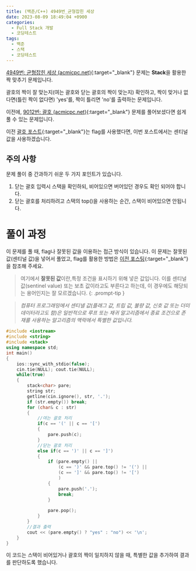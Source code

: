 ```yaml
---
title: (백준/C++) 4949번_균형잡힌 세상
date: 2023-08-09 18:49:04 +0900
categories:
  - Full Stack 개발
  - 코딩테스트
tags:
  - 백준
  - 스택
  - 코딩테스트
---
```


[4949번: 균형잡힌 세상 (acmicpc.net)](https://www.acmicpc.net/problem/4949){:target="_blank"} 문제는 <span class="keyword">**Stack**</span>을 활용한 짝 맞추기 문제입니다.

괄호의 짝이 잘 맞는지(여는 괄호와 닫는 괄호의 짝이 맞는지) 확인하고, 짝이 맞거나 없다면(틀린 짝이 없다면) 'yes'를, 짝이 틀리면 'no'를 출력하는 문제입니다.

이전에, [9012번: 괄호 (acmicpc.net)](https://www.acmicpc.net/problem/9012){:target="_blank"} 문제를 풀어보셨다면 쉽게 풀 수 있는 문제입니다.

이전 [괄호 포스트](/posts/%EB%B0%B1%EC%A4%80-9012-%EA%B4%84%ED%98%B8/){:target="_blank"}는 flag를 사용했다면, 이번 포스트에서는 센티널 값을 사용하겠습니다.
 

## 주의 사항
문제 풀이 중 간과하기 쉬운 두 가지 포인트가 있습니다.

1. 닫는 괄호 입력시 스택을 확인하되, 비어있으면 <span class="important">버어있던 경우도 확인</span> 되어야 합니다.
1. 닫는 괄호를 처리하려고 스택의 <span class="important">top()을 사용하는 순간, 스택이 비어있으면 안됩니다</span>.
 

# 풀이 과정

이 문제를 풀 때, flag나 잘못된 값을 이용하는 접근 방식이 있습니다. 이 문제는 잘못된 값(센티널 값)을 넣어서 풀었고, flag를 활용한 방법은 [이전 포스팅](/posts/%EB%B0%B1%EC%A4%80-9012-%EA%B4%84%ED%98%B8/){:target="_blank"}을 참조해 주세요.

 
> 여기에서 **잘못된 값**이란,<span class="important">특정 조건을 표시하기 위해 넣은 값</span>입니다. 이를 센티널 값(sentinel value) 또는 보초 값이라고도 부른다고 하는데, 이 경우에도 해당되는 용어인지는 잘 모르겠습니다.
{: .prompt-tip }

> *컴퓨터 프로그래밍에서 센티넬 값(플래그 값, 트립 값, 불량 값, 신호 값 또는 더미 데이터라고도 함)은 일반적으로 루프 또는 재귀 알고리즘에서 종료 조건으로 존재를 사용하는 알고리즘의 맥락에서 특별한 값입니다.*
 

```cpp
#include <iostream>
#include <string>
#include <stack>
using namespace std;
int main()
{
    ios::sync_with_stdio(false);
    cin.tie(NULL); cout.tie(NULL);
    while(true)
    {
        stack<char> pare;
        string str;
        getline(cin.ignore(), str, '.');
        if (str.empty()) break;
        for (char& c : str)
        {
            //여는 괄호 처리
            if(c == '(' || c == '[')
            {
                pare.push(c);
            }
            //닫는 괄호 처리
            else if(c == ')' || c == ']')
            {
                if (pare.empty() ||
                    (c == ')' && pare.top() != '(') ||
                    (c == ']' && pare.top() != '[')
                    )
                {
                    pare.push('.');
                    break;
                }
 
                pare.pop();
            }
        }
        //결과 출력
        cout << (pare.empty() ? "yes" : "no") << '\n';
    }
}
```

이 코드는 스택이 비어있거나 괄호의 짝이 일치하지 않을 때, 특별한 값을 추가하여 결과를 판단하도록 했습니다.
